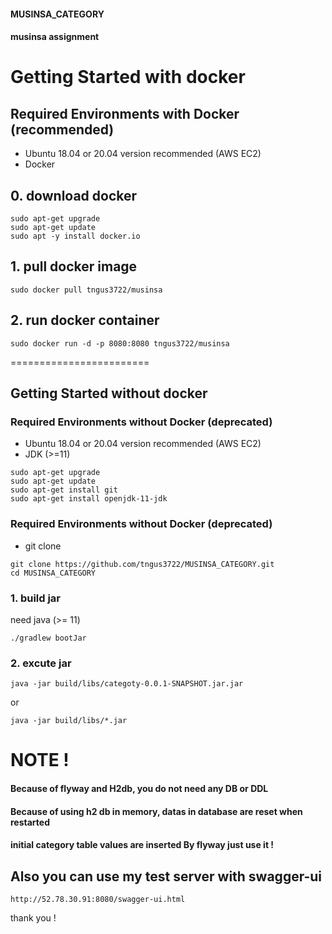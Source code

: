 #### MUSINSA_CATEGORY
#### musinsa assignment

# Getting Started with docker 

## Required Environments with Docker (recommended)
* Ubuntu 18.04 or 20.04 version recommended (AWS EC2)
* Docker

## 0. download docker
```
sudo apt-get upgrade
sudo apt-get update
sudo apt -y install docker.io
```
## 1. pull docker image
```
sudo docker pull tngus3722/musinsa
```

## 2. run docker container
```
sudo docker run -d -p 8080:8080 tngus3722/musinsa
```



========================
## Getting Started without docker

### Required Environments without Docker (deprecated)

* Ubuntu 18.04 or 20.04 version recommended (AWS EC2)
* JDK (>=11)

```
sudo apt-get upgrade
sudo apt-get update
sudo apt-get install git
sudo apt-get install openjdk-11-jdk
```
### Required Environments without Docker (deprecated)

* git clone
```
git clone https://github.com/tngus3722/MUSINSA_CATEGORY.git
cd MUSINSA_CATEGORY
```

### 1. build jar
need java (>= 11)
```
./gradlew bootJar 
```

### 2. excute jar
```
java -jar build/libs/categoty-0.0.1-SNAPSHOT.jar.jar
```
or
```
java -jar build/libs/*.jar
```



# NOTE ! 

#### Because of flyway and H2db, you do not need any DB or DDL
#### Because of using h2 db in memory, datas in database are reset when restarted
#### initial category table values are inserted By flyway just use it !

## Also you can use my test server with swagger-ui
```
http://52.78.30.91:8080/swagger-ui.html
```

thank you !
